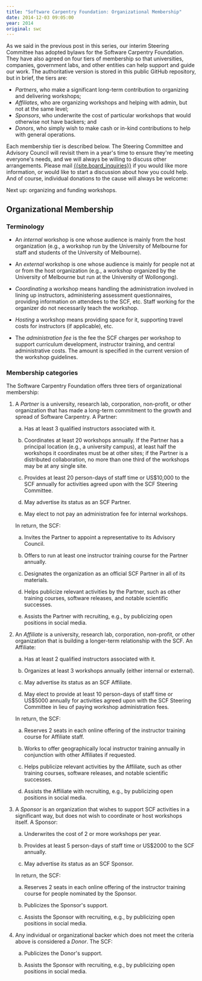 ```yaml
---
title: "Software Carpentry Foundation: Organizational Membership"
date: 2014-12-03 09:05:00
year: 2014
original: swc
---
```

<p>
  As we said in the previous post in this series,
  our interim Steering Committee
  has adopted bylaws for the Software Carpentry Foundation.
  They have also agreed on four tiers of membership
  so that universities, companies, government labs, and other entities
  can help support and guide our work.
  The authoritative version is stored in
  this public GitHub repository,
  but in brief,
  the tiers are:
</p>
<ul>
  <li>
    <em>Partners</em>,
    who make a significant long-term contribution to organizing and delivering workshops;
  </li>
  <li>
    <em>Affiliates</em>,
    who are organizing workshops and helping with admin, but not at the same level;
  </li>
  <li>
    <em>Sponsors</em>,
    who underwrite the cost of particular workshops that would otherwise not have backers;
    and
  </li>
  <li>
    <em>Donors</em>,
    who simply wish to make cash or in-kind contributions to help with general operations.
  </li>
</ul>
<p>
  Each membership tier is described below.
  The Steering Committee and Advisory Council will revisit them in a year's time
  to ensure they're meeting everyone's needs,
  and we will always be willing to discuss other arrangements.
  Please mail <a href="mailto:{{site.board_inquiries}}">{{site.board_inquiries}}</a>
  if you would like more information,
  or would like to start a discussion about how you could help.
  And of course,
  individual donations to the cause will always be welcome:
</p>
<p>
  Next up:
  organizing and funding workshops.
</p>
<h2>Organizational Membership</h2>
<h3 id="terminology">Terminology</h3>
<ul>
<li><p>An <em>internal</em> workshop is one whose audience is mainly from the host organization (e.g., a workshop run by the University of Melbourne for staff and students of the University of Melbourne).</p></li>
<li><p>An <em>external</em> workshop is one whose audience is mainly for people not at or from the host organization (e.g., a workshop organized by the University of Melbourne but run at the University of Wollongong).</p></li>
<li><p><em>Coordinating</em> a workshop means handling the administration involved in lining up instructors, administering assessment questionnaires, providing information on attendees to the SCF, etc. Staff working for the organizer do not necessarily teach the workshop.</p></li>
<li><p><em>Hosting</em> a workshop means providing space for it, supporting travel costs for instructors (if applicable), etc.</p></li>
<li><p>The <em>administration fee</em> is the fee the SCF charges per workshop to support curriculum development, instructor training, and central administrative costs. The amount is specified in the current version of the workshop guidelines.</p></li>
</ul>
<h3 id="membership-categories">Membership categories</h3>
<p>The Software Carpentry Foundation offers three tiers of organizational membership:</p>
<ol style="list-style-type: decimal">
<li id="partner"><p>A <em>Partner</em> is a university, research lab, corporation, non-profit, or other organization that has made a long-term commitment to the growth and spread of Software Carpentry. A Partner:</p>
<ol style="list-style-type: lower-alpha">
<li><p>Has at least 3 qualified instructors associated with it.</p></li>
<li><p>Coordinates at least 20 workshops annually. If the Partner has a principal location (e.g., a university campus), at least half the workshops it coordinates must be at other sites; if the Partner is a distributed collaboration, no more than one third of the workshops may be at any single site.</p></li>
<li><p>Provides at least 20 person-days of staff time or US$10,000 to the SCF annually for activities agreed upon with the SCF Steering Committee.</p></li>
<li><p>May advertise its status as an SCF Partner.</p></li>
<li><p>May elect to not pay an administration fee for internal workshops.</p></li>
</ol>
<p>In return, the SCF:</p>
<ol style="list-style-type: lower-alpha">
<li><p>Invites the Partner to appoint a representative to its Advisory Council.</p></li>
<li><p>Offers to run at least one instructor training course for the Partner annually.</p></li>
<li><p>Designates the organization as an official SCF Partner in all of its materials.</p></li>
<li><p>Helps publicize relevant activities by the Partner, such as other training courses, software releases, and notable scientific successes.</p></li>
<li><p>Assists the Partner with recruiting, e.g., by publicizing open positions in social media.</p></li>
</ol></li>
<li id="affiliate"><p>An <em>Affiliate</em> is a university, research lab, corporation, non-profit, or other organization that is building a longer-term relationship with the SCF. An Affiliate:</p>
<ol style="list-style-type: lower-alpha">
<li><p>Has at least 2 qualified instructors associated with it.</p></li>
<li><p>Organizes at least 3 workshops annually (either internal or external).</p></li>
<li><p>May advertise its status as an SCF Affiliate.</p></li>
<li><p>May elect to provide at least 10 person-days of staff time or US$5000 annually for activities agreed upon with the SCF Steering Committee in lieu of paying workshop administration fees.</p></li>
</ol>
<p>In return, the SCF:</p>
<ol style="list-style-type: lower-alpha">
<li><p>Reserves 2 seats in each online offering of the instructor training course for Affiliate staff.</p></li>
<li><p>Works to offer geographically local instructor training annually in conjunction with other Affiliates if requested.</p></li>
<li><p>Helps publicize relevant activities by the Affiliate, such as other training courses, software releases, and notable scientific successes.</p></li>
<li><p>Assists the Affiliate with recruiting, e.g., by publicizing open positions in social media.</p></li>
</ol></li>
<li id="sponsor"><p>A <em>Sponsor</em> is an organization that wishes to support SCF activities in a significant way, but does not wish to coordinate or host workshops itself. A Sponsor:</p>
<ol style="list-style-type: lower-alpha">
<li><p>Underwrites the cost of 2 or more workshops per year.</p></li>
<li><p>Provides at least 5 person-days of staff time or US$2000 to the SCF annually.</p></li>
<li><p>May advertise its status as an SCF Sponsor.</p></li>
</ol>
<p>In return, the SCF:</p>
<ol style="list-style-type: lower-alpha">
<li><p>Reserves 2 seats in each online offering of the instructor training course for people nominated by the Sponsor.</p></li>
<li><p>Publicizes the Sponsor's support.</p></li>
<li><p>Assists the Sponsor with recruiting, e.g., by publicizing open positions in social media.</p></li>
</ol></li>
<li id="donor"><p>Any individual or organizational backer which does not meet the criteria above is considered a <em>Donor</em>. The SCF:</p>
<ol style="list-style-type: lower-alpha">
<li><p>Publicizes the Donor's support.</p></li>
<li><p>Assists the Sponsor with recruiting, e.g., by publicizing open positions in social media.</p></li>
</ol></li>
</ol>
</div>
